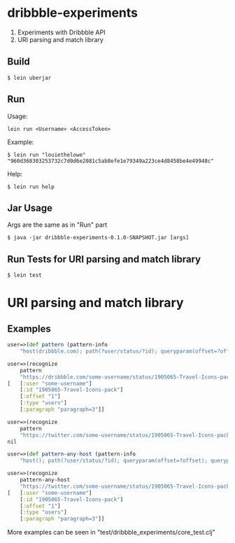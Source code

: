 # dribbble-experiments

1) Experiments with Dribbble API
2) URI parsing and match library

## Build

    $ lein uberjar

## Run

Usage:

    lein run <Username> <AccessToken>

Example:

    $ lein run "louiethelowe" "960d368303253732c7d0d6e2081c5ab8efe1e79349a223ce4d8458be4e49948c"

Help:

    $ lein run help

## Jar Usage

Args are the same as in "Run" part

    $ java -jar dribbble-experiments-0.1.0-SNAPSHOT.jar [args]

## Run Tests for URI parsing and match library

    $ lein test

# URI parsing and match library

## Examples

```clojure
user=>(def pattern (pattern-info 
    "host(dribbble.com); path(?user/status/?id); queryparam(offset=?offset); queryparam(list=?type); fragment(?paragraph)"))

user=>(recognize 
    pattern 
    "https://dribbble.com/some-username/status/1905065-Travel-Icons-pack?list=users&offset=1&page=34#paragraph=3")
[   [:user "some-username"] 
    [:id "1905065-Travel-Icons-pack"] 
    [:offset "1"] 
    [:type "users"] 
    [:paragraph "paragraph=3"]]

user=>(recognize 
    pattern 
    "https://twitter.com/some-username/status/1905065-Travel-Icons-pack?list=users&offset=1&page=34#paragraph=3")
nil

user=>(def pattern-any-host (pattern-info 
    "host(); path(?user/status/?id); queryparam(offset=?offset); queryparam(list=?type); fragment(?paragraph)"))

user=>(recognize 
    pattern-any-host 
    "https://twitter.com/some-username/status/1905065-Travel-Icons-pack?list=users&offset=1&page=34#paragraph=3")
[   [:user "some-username"] 
    [:id "1905065-Travel-Icons-pack"] 
    [:offset "1"] 
    [:type "users"] 
    [:paragraph "paragraph=3"]]
```

More examples can be seen in "test/dribbble_experiments/core_test.clj"